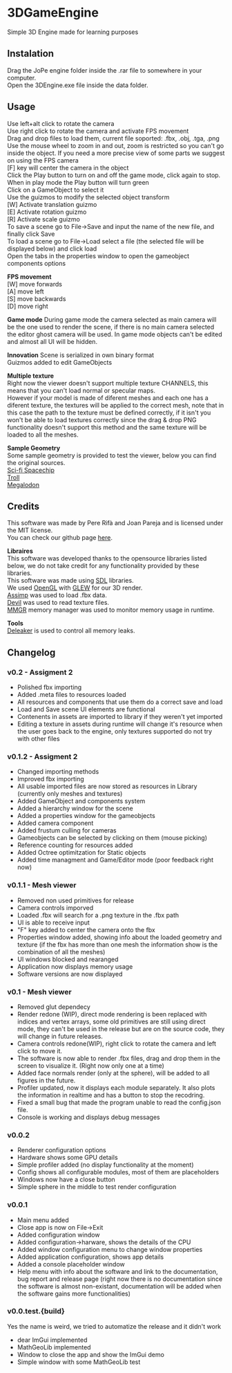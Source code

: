 # 3DGameEngine
Simple 3D Engine made for learning purposes

## Instalation
Drag the JoPe engine folder inside the .rar file to somewhere in your computer.   
Open the 3DEngine.exe file inside the data folder.

## Usage 

Use left+alt click to rotate the camera    
Use right click to rotate the camera and activate FPS movement    
Drag and drop files to load them, current file soported: .fbx, .obj, .tga, .png        
Use the mouse wheel to zoom in and out, zoom is restricted so you can't go inside the object. If you need a more precise view of some parts we suggest on using the FPS camera       
[F] key will center the camera in the object              
Click the Play button to turn on and off the game mode, click again to stop. When in play mode the Play button will turn green    
Click on a GameObject to select it     
Use the guizmos to modify the selected object transform       
[W] Activate translation guizmo    
[E] Activate rotation guizmo      
[R] Activate scale guizmo       
To save a scene go to File->Save and input the name of the new file, and finally click Save       
To load a scene go to File->Load select a file (the selected file will be displayed below) and click load      
Open the tabs in the properties window to open the gameobject components options      

**FPS movement**   
[W] move forwards   
[A] move left   
[S] move backwards   
[D] move right   

**Game mode**
During game mode the camera selected as main camera will be the one used to render the scene, if there is no main camera selected the editor ghost camera will be used.
In game mode objects can't be edited and almost all UI will be hidden.

**Innovation**
Scene is serialized in own binary format      
Guizmos added to edit GameObjects      

**Multiple texture**   
Right now the viewer doesn't support multiple texture CHANNELS, this means that you can't load normal or specular maps.   
However if your model is made of diferent meshes and each one has a diferent texture, the textures will be applied to the correct mesh, note that in this case the path to the texture must be defined correctly, if it isn't you won't be able to load textures correctly since the drag & drop PNG functionality doesn't support this method and the same texture will be loaded to all the meshes.   

**Sample Geometry**    
Some sample geometry is provided to test the viewer, below you can find the original sources.    
[Sci-fi Spacechip](https://www.cgtrader.com/free-3d-models/space/spaceship/sf-imperial-corvette-f3)     
[Troll](https://www.cgtrader.com/free-3d-models/character/fantasy/earthborn-troll)   
[Megalodon](https://free3d.com/3d-model/megalodon-battlefield-4-67390.html)

## Credits 
This software was made by Pere Rifà and Joan Pareja and is licensed under the MIT license.    
You can check our github page [here](https://github.com/PatatesIDracs/3DGameEngine).

**Libraires**    
This software was developed thanks to the opensource libraries listed below, we do not take credit for any functionality provided by these libraries.     
This software was made using [SDL](https://www.libsdl.org/) libraries.      
We used [OpenGL](https://www.opengl.org/) with [GLEW](http://glew.sourceforge.net/) for our 3D render.     
[Assimp](http://assimp.sourceforge.net/) was used to load .fbx data.      
[Devil](http://openil.sourceforge.net/) was used to read texture files.     
[MMGR](http://www.paulnettle.com/) memory manager was used to monitor memory usage in runtime.    

  
**Tools**    
[Deleaker](http://www.deleaker.com/) is used to control all memory leaks.


## Changelog
### v0.2 - Assigment 2
* Polished fbx importing     
* Added .meta files to resources loaded     
* All resources and components that use them do a correct save and load      
* Load and Save scene UI elements are functional      
* Contenents in assets are imported to library if they weren't yet imported        
* Editing a texture in assets during runtime will change it's resource when the user goes back to the engine, only textures supported do not try with other files      


### v0.1.2 - Assigment 2
* Changed importing methods
* Improved fbx importing
* All usable imported files are now stored as resources in Library (currently only meshes and textures)
* Added GameObject and components system
* Added a hierarchy window for the scene
* Added a properties window for the gameobjects
* Added camera component
* Added frustum culling for cameras	
* Gameobjects can be selected by clicking on them (mouse picking)
* Reference counting for resources added
* Added Octree optimitzation for Static objects
* Added time managment and Game/Editor mode (poor feedback right now)

### v0.1.1 - Mesh viewer
* Removed non used primitives for release
* Camera controls imporved
* Loaded .fbx will search for a .png texture in the .fbx path
* UI is able to receive input
* "F" key added to center the camera onto the fbx
* Properties window added, showing info about the loaded geometry and texture (if the fbx has more than one mesh the information show is the combination of all the meshes)
* UI windows blocked and rearanged
* Application now displays memory usage
* Software versions are now displayed


### v0.1 - Mesh viewer
* Removed glut dependecy
* Render redone (WIP), direct mode rendering is been replaced with indices and vertex arrays, some old primitives are still using direct mode, they can't be used in the release but are on the source code, they will change in future releases.
* Camera controls redone(WIP), right click to rotate the camera and left click to move it.
* The software is now able to render .fbx files, drag and drop them in the screen to visualize it. (Right now only one at a time)
* Added face normals render (only at the sphere), will be added to all figures in the future.
* Profiler updated, now it displays each module separately. It also plots the information in realtime and has a button to stop the recodring.
* Fixed a small bug that made the program unable to read the config.json file.
* Console is working and displays debug messages

### v0.0.2
* Renderer configuration options
* Hardware shows some GPU details
* Simple profiler added (no display functionality at the moment)
* Config shows all configurable modules, most of them are placeholders
* Windows now have a close button
* Simple sphere in the middle to test render configuration

### v0.0.1
* Main menu added
* Close app is now on File->Exit
* Added configuration window
* Added configuration->harware, shows the details of the CPU
* Added window configuration menu to change window properties
* Added application configuration, shows app details
* Added a console placeholder window
* Help menu with info about the software and link to the documentation, bug report and release page
(right now there is no documentation since the software is almost non-existant, documentation will be added when the software gains more functionalities)

### v0.0.test.{build}
Yes the name is weird, we tried to automatize the release and it didn't work
* dear ImGui implemented
* MathGeoLib implemented
* Window to close the app and show the ImGui demo
* Simple window with some MathGeoLib test
